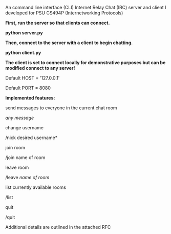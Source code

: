 An command line interface (CLI) Internet Relay Chat (IRC) server and client I developed for PSU CS494P (Internetworking Protocols)

**First, run the server so that clients can connect.**

__python server.py__

**Then, connect to the server with a client to begin chatting.**

__python client.py__

**The client is set to connect locally for demonstrative purposes but can be modified connect to any server!**

Default HOST = '127.0.0.1'

Default PORT = 8080


**Implemented features:**

send messages to everyone in the current chat room

*any message*

change username

/nick desired username*


join room

/join name of room


leave room

/leave *name of room*


list currently available rooms

/list


quit

/quit


Additional details are outlined in the attached RFC


